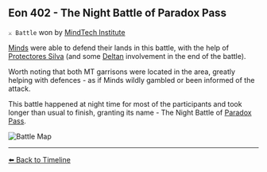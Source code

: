 ## Eon 402 - The Night Battle of Paradox Pass

`⚔️ Battle` won by [MindTech Institute](https://zeithalt.github.io/r/mindtech_institute.html)

[Minds](https://zeithalt.github.io/r/minds.html) were able to defend their lands in this battle, with the help of [Protectores Silva](https://zeithalt.github.io/r/protectores_silva.html) (and some [Deltan](https://zeithalt.github.io/r/deltans.html) involvement in the end of the battle).

Worth noting that both MT garrisons were located in the area, greatly helping with defences - as if Minds wildly gambled or been informed of the attack.

This battle happened at night time for most of the participants and took longer than usual to finish, granting its name - The Night Battle of [Paradox Pass](https://zeithalt.github.io/r/paradox_pass.html).

![Battle Map](https://zeithalt.github.io/t/m/eon0402.png)



----------
[⬅️ Back to Timeline](https://zeithalt.github.io/t/#eon0402)